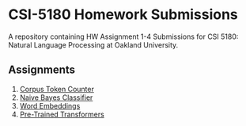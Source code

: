 # CSI-5180 Homework Submissions
A repository containing HW Assignment 1-4 Submissions for CSI 5180: Natural Language Processing at Oakland University.

## Assignments
1. [Corpus Token Counter](https://github.com/brandonowens24/CSI-5180/tree/main/Assignments/HW1-CorpusTokenCounter)
2. [Naive Bayes Classifier](https://github.com/brandonowens24/CSI-5180/tree/main/Assignments/HW2-NaiveBayesClassifier)
3. [Word Embeddings](https://github.com/brandonowens24/CSI-5180/tree/main/Assignments/HW3-WordEmbeddings)
4. [Pre-Trained Transformers](https://github.com/brandonowens24/CSI-5180/tree/main/Assignments/HW4-PreTrainedTransformers)
